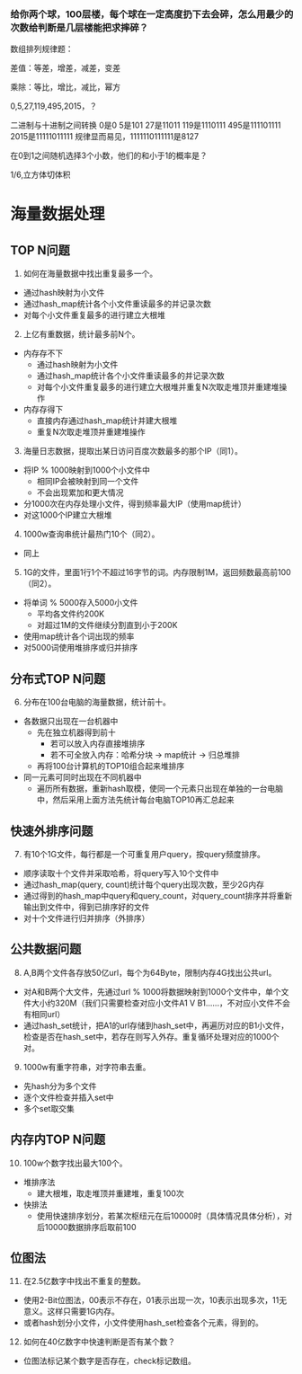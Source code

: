 ### 给你两个球，100层楼，每个球在一定高度扔下去会碎，怎么用最少的次数给判断是几层楼能把求摔碎？ 





数组排列规律题：

差值：等差，增差，减差，变差

乘除：等比，增比，减比，幂方

0,5,27,119,495,2015，？

二进制与十进制之间转换
 0是0
 5是101
 27是11011
 119是1110111
 495是111101111
 2015是11111011111
 规律显而易见，1111110111111是8127

 

在0到1之间随机选择3个小数，他们的和小于1的概率是？

1/6,立方体切体积

 





# 海量数据处理

## TOP N问题 

1. 如何在海量数据中找出重复最多一个。

- 通过hash映射为小文件
- 通过hash_map统计各个小文件重读最多的并记录次数
- 对每个小文件重复最多的进行建立大根堆

2. 上亿有重数据，统计最多前N个。

- 内存存不下
  - 通过hash映射为小文件
  - 通过hash_map统计各个小文件重读最多的并记录次数
  - 对每个小文件重复最多的进行建立大根堆并重复N次取走堆顶并重建堆操作
- 内存存得下
  - 直接内存通过hash_map统计并建大根堆
  - 重复N次取走堆顶并重建堆操作

3. 海量日志数据，提取出某日访问百度次数最多的那个IP（同1）。

- 将IP % 1000映射到1000个小文件中
  - 相同IP会被映射到同一个文件
  - 不会出现累加和更大情况
- 分1000次在内存处理小文件，得到频率最大IP（使用map统计）
- 对这1000个IP建立大根堆

4. 1000w查询串统计最热门10个（同2）。

- 同上

5. 1G的文件，里面1行1个不超过16字节的词。内存限制1M，返回频数最高前100（同2）。

- 将单词 % 5000存入5000小文件
  - 平均各文件约200K
  - 对超过1M的文件继续分割直到小于200K
- 使用map统计各个词出现的频率
- 对5000词使用堆排序或归并排序

## 分布式TOP N问题

6. 分布在100台电脑的海量数据，统计前十。

- 各数据只出现在一台机器中
  - 先在独立机器得到前十
    - 若可以放入内存直接堆排序
    - 若不可全放入内存：哈希分块 -> map统计 -> 归总堆排
  - 再将100台计算机的TOP10组合起来堆排序
- 同一元素可同时出现在不同机器中
  - 遍历所有数据，重新hash取模，使同一个元素只出现在单独的一台电脑中，然后采用上面方法先统计每台电脑TOP10再汇总起来

## 快速外排序问题

7. 有10个1G文件，每行都是一个可重复用户query，按query频度排序。

- 顺序读取十个文件并采取哈希，将query写入10个文件中
- 通过hash_map(query, count)统计每个query出现次数，至少2G内存
- 通过得到的hash_map中query和query_count，对query_count排序并将重新输出到文件中，得到已排序好的文件
- 对十个文件进行归并排序（外排序）

## 公共数据问题

8. A,B两个文件各存放50亿url，每个为64Byte，限制内存4G找出公共url。

- 对A和B两个大文件，先通过url % 1000将数据映射到1000个文件中，单个文件大小约320M（我们只需要检查对应小文件A1 V B1......，不对应小文件不会有相同url）
- 通过hash_set统计，把A1的url存储到hash_set中，再遍历对应的B1小文件，检查是否在hash_set中，若存在则写入外存。重复循环处理对应的1000个对。

9. 1000w有重字符串，对字符串去重。

- 先hash分为多个文件
- 逐个文件检查并插入set中
- 多个set取交集

## 内存内TOP N问题

10. 100w个数字找出最大100个。

- 堆排序法
  - 建大根堆，取走堆顶并重建堆，重复100次
- 快排法
  - 使用快速排序划分，若某次枢纽元在后10000时（具体情况具体分析），对后10000数据排序后取前100

## 位图法

11. 在2.5亿数字中找出不重复的整数。

- 使用2-Bit位图法，00表示不存在，01表示出现一次，10表示出现多次，11无意义。这样只需要1G内存。
- 或者hash划分小文件，小文件使用hash_set检查各个元素，得到的。

12. 如何在40亿数字中快速判断是否有某个数？

- 位图法标记某个数字是否存在，check标记数组。